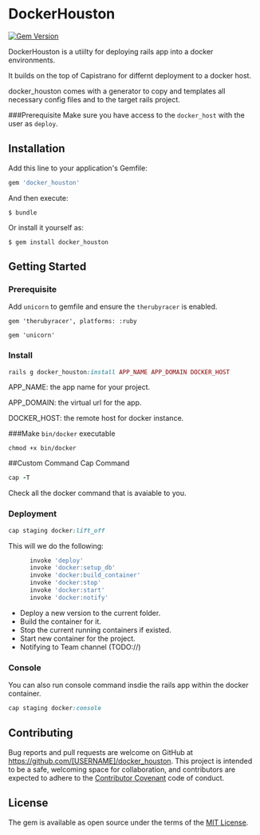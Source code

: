 # DockerHouston

[![Gem Version](https://badge.fury.io/rb/docker_houston.svg)](https://badge.fury.io/rb/docker_houston)

DockerHouston is a utiilty for deploying rails app into a docker environments.

It builds on the top of Capistrano for differnt deployment to a docker host.

docker_houston comes with a generator to copy and templates all necessary config files and to the target rails project.


###Prerequisite
Make sure you have access to the ``docker_host`` with the user as ``deploy``.

## Installation

Add this line to your application's Gemfile:

```ruby
gem 'docker_houston'
```

And then execute:

    $ bundle

Or install it yourself as:

    $ gem install docker_houston

## Getting Started


### Prerequisite

Add `unicorn` to gemfile and ensure the `therubyracer` is enabled.

```
gem 'therubyracer', platforms: :ruby

gem 'unicorn'

```

### Install

```ruby
rails g docker_houston:install APP_NAME APP_DOMAIN DOCKER_HOST
```

APP_NAME: the app name for your project.

APP_DOMAIN: the virtual url for the app.

DOCKER_HOST: the remote host for docker instance.


###Make `bin/docker` executable

```
chmod +x bin/docker

```

##Custom Command Cap Command

```ruby
cap -T

```
Check all the docker command that is avaiable to you.


### Deployment

```ruby
cap staging docker:lift_off

```

This will we do the following:

```ruby
      invoke 'deploy'
      invoke 'docker:setup_db'
      invoke 'docker:build_container'
      invoke 'docker:stop'
      invoke 'docker:start'
      invoke 'docker:notify'
```
* Deploy a new version to the current folder.
* Build the container for it.
* Stop the current running containers if existed.
* Start new container for the project.
* Notifying to Team channel (TODO://)


### Console
You can also run console command insdie the rails app within the docker container.

```ruby
cap staging docker:console

```


## Contributing

Bug reports and pull requests are welcome on GitHub at https://github.com/[USERNAME]/docker_houston. This project is intended to be a safe, welcoming space for collaboration, and contributors are expected to adhere to the [Contributor Covenant](contributor-covenant.org) code of conduct.


## License

The gem is available as open source under the terms of the [MIT License](http://opensource.org/licenses/MIT).

